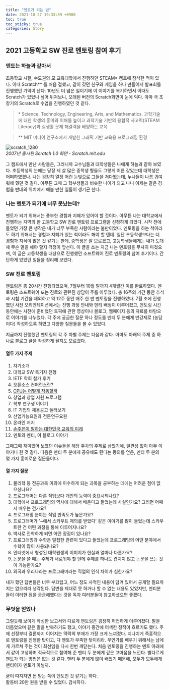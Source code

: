 ```yaml
---
title: "멘토가 되는 법"
date: 2021-10-27 19:33:59 +0900
toc: true
toc_sticky: true
categories: Story
---
```


## 2021 고등학교 SW 진로 멘토링 참여 후기

### 멘토는 하늘과 같아서

초등학교 시절, 수도권의 모 교육대학에서 진행하던 STEAM\* 캠프에 참석한 적이 있다.
이때 Scratch** 를 처음 접했고, 같이 갔던 친구와 게임을 하나 만들어서 발표회를 진행했던 기억이 난다. 10년도 더 넘은 일이기에 이 이야기를 복기하면서
이때도 Scratch가 있었나 싶어 뒤져보니, 오래된 버전의 Scratch화면이 눈에 익다. 아마 극 초창기의 Scratch로 수업을 진행하였던 것 같다. 

> \* Science, Technology, Engineering, Arts, and Mathematics. 과학기술에 대한 학생의 흥미와 이해를 높이고 과학기술 기반의 융합적 사고력(STEAM Literacy)과 실생활 문제 해결력을 배양하는 교육 

> \*\* MIT 미디어 연구소에서 개발한 그래픽 기반 교육용 프로그래밍 환경

![scratch_1280](https://user-images.githubusercontent.com/61682534/139066143-4fb34b55-3399-4f40-95f1-aee1ae14e077.png)  
*2007년 출시된 Scratch 1.0 화면 - Scratch.mit.edu*

그 캠프에서 만난 사람들은, 그러니까 교수님들과 대학생들은 나에게 하늘과 같아 보였다. 초등학생의 눈에는 당장 세 살 많은 중학생 형들도 그렇게 어른 같았는데 
대학생은 어떠하였겠나. 나는 굉장히 열정 어린 눈빛으로 그들을 쳐다봤는데, 누나들이 나름 귀여워해 줬던 것 같다. 
아무튼 그때 그 학부생들과 비슷한 나이가 되고 나니 이제는 같은 경험을 반대의 위치에서 해볼 만한 일들이 생기곤 한다.

### 나는 멘토가 되기에 너무 못났는데?

멘토가 되기 위해서는 풍부한 경험과 지혜가 있어야 할 것이다. 아무튼 나는 대학교에서 진행하는 지역의 한 고등학교 SW 진로 멘토링 프로그램을 신청하게 되었다.
시작 전에 들었던 가장 큰 생각은 내가 너무 부족한 사람이라는 불만이었다. 멘토링을 하는 척이라도 하기 위해서는 경험과 지혜가 있는 척이라도 해야 할 텐데. 
일단 초등학생보다는 더 경험과 지식이 많은 것 같기는 한데, 중학생은 잘 모르겠고, 고등학생들에게는 내가 도대체 무슨 말을 해야 할지 걱정이 앞선다. 
이 글을 쓰는 지금 나는 멘토링을 무사히 마쳤으며, 이 글은 고등학생을 대상으로 진행했던 소프트웨어 진로 멘토링의 참여 후기이다. 간단하게 있었던 일들을 정리해 보았다. 

### SW 진로 멘토링

멘토링은 총 20시간 진행되었으며, 7월부터 10월 말까지 4개월간 이를 완료하였다. 멘토링은 소프트웨어 또는 진로와 관련된 상담이 주를 이루었다. 
총 16주의 기간 동안 추석과 시험 기간을 제외하고 약 12주 동안 매주 한 번 멘토링을 진행하였다. 
7월 초에 진행했던 사전 오리엔테이션에서는 진행 과정 안내와 멘티 배정이 이루어졌고, 멘토링 시간 동안에는 사전에 준비했던 토픽에 관한 영상이나 블로그, 웹페이지 등의 
자료를 바탕으로 이야기를 나누었다. 각 주에 궁금한 질문 하나 정도를 멘티 두 분에게 반강제로 (농담이다) 작성하도록 하였고 다양한 질문들을 볼 수 있었다.

지금까지 진행했던 멘토링의 각 주 차별 주제는 다음과 같다. 아마도 아래의 주제 중 하나로 블로그 글을 작성하게 될지도 모르겠다.

#### 열두 가지 주제

1. 자기소개
2. 대학교 SW 특기자 전형 
3. IETF 학회 참가 후기
4. 오픈소스 컨퍼런스란?
5. [CPU는 어떻게 작동할까](https://youtu.be/Fg00LN30Ezg)
6. 창업과 창업 지원 프로그램
7. 학부 연구생 이야기
8. IT 기업의 채용공고 둘러보기
9. 산업기능요원과 전문연구요원
10. 온라인 저지
11. [손주은이 말하는 대한민국 교육의 미래](https://youtu.be/jheK6aZtJ5A)
12. 멘토와 멘티, 이 블로그 이야기

그때그때 재미있어 보였던 이슈들을 해당 주차의 주제로 삼았기에, 일관성 없이 아무 이야기나 한 것 같다.
다음은 멘티 두 분에게 공유해도 된다는 동의를 얻은, 멘티 두 분의 몇 가지 흥미로운 질문들이다.

#### 열 가지 질문

1. 물리학 등 전공과목 이외에 이수하게 되는 과목을 공부하는 데에는 어려운 점이 없으셨나요?
2. 프로그래머는 다른 직업보다 개인의 능력이 중요시되나요?
3. 대학에서 프로그래밍의 역사에 대해서 배운다고 들었는데 사실인가요? 그러면 어째서 배우는 건가요?
4. 프로그래밍 분야는 직업 만족도가 높은가요?
5. 프로그래머가 '~에서 스카우트 제의를 받았다' 같은 이야기를 많이 들었는데 스카우트란 건 어떤 과정을 통해 이루어지나요?
6. 박사로 진학하게 되면 어떤 장점이 있나요?
7. 프로그래밍과 수학은 밀접한 관련이 있다고 들었는데 프로그래밍의 어떤 분야에서 수학이 많이 사용되나요?
8. 인터넷에서 형성된 대학원생의 이미지가 현실과 얼마나 다른가요?
9. 논문을 쓸 때는 주제가 새로워야 할 텐데 주제를 하나도 겹치지 않고 논문을 쓰는 것이 가능한가요?
10. 외국과 우리나라는 프로그래머라는 직업의 인식 차이가 심한가요?

내가 했던 답변들은 너무 부끄럽고, 어느 정도 사적인 내용이 담겨 있어서 공개할 필요까지는 없으리라 생각된다.
답변을 제대로 못 하거나 할 수 없는 내용도 있었지만, 멘티분들이 이러한 점을 궁금해했다는 것을 독자 여러분들이 참고하셨으면 좋겠다.

### 무엇을 얻었나

그럴듯해 보이게 작성한 보고서와 다르게 멘토링은 굉장히 허접하게 이루어졌다. 말을 더듬었으며 같은 말을 반복하기도 했고, 이야기 중간에 어색한 정적이 흐르기도 했다.
주제 선정부터 결론까지 이어지는 맥락의 부재가 가장 크게 느껴졌다. 지나치게 즉흥적으로 멘토링을 진행한 탓이고, 다 멘토가 부족한 탓이리라. 
무언가를 배우기 위해서는 남에게 가르쳐 주는 것이 최선임을 다시 한번 깨닫는다. 처음 멘토링을 진행하는 멘토 아래에서 같이 고생하며 적극적으로 참여해 준 멘티 두 분에게 깊은 고마움을 느낀다.
별다르게 멘토가 되는 방법은 없는 것 같다. 멘티 두 분에게 많이 배웠기 때문에, 모두가 모두에게 멘티이자 멘토가 아닐까.

굳이 따지자면 돈 받는 쪽이 멘토인 것 같기는 하다.  
활동비 20만 원을 받을 수 있었다. 감사하다.
